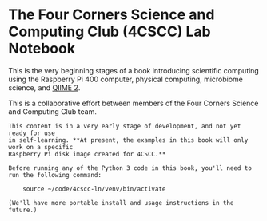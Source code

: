 # The Four Corners Science and Computing Club (4CSCC) Lab Notebook

This is the very beginning stages of a book introducing scientific computing
using the Raspberry Pi 400 computer, physical computing, microbiome science,
and [QIIME 2](https://qiime2.org).

This is a collaborative effort between members of the Four Corners Science and
Computing Club team.

```{warning}
This content is in a very early stage of development, and not yet ready for use
in self-learning. **At present, the examples in this book will only work on a specific
Raspberry Pi disk image created for 4CSCC.**
```

```{note}
Before running any of the Python 3 code in this book, you'll need to run the following command:

    source ~/code/4cscc-ln/venv/bin/activate

(We'll have more portable install and usage instructions in the future.)
```
